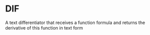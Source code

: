 # DIF
A text differentiator that receives a function formula and returns the derivative of this function in text form
